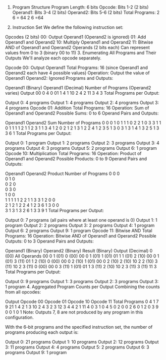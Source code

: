 1. Program Structure
Program Length: 6 bits
Opcode: Bits 1-2 (2 bits)
Operand1: Bits 3-4 (2 bits)
Operand2: Bits 5-6 (2 bits)
Total Programs: 
2
6
=
64
2 
6
 =64

2. Instruction Set
We define the following instruction set:

Opcodes (2 bits)
00: Output Operand1 (Operand2 is ignored)
01: Add Operand1 and Operand2
10: Multiply Operand1 and Operand2
11: Bitwise AND of Operand1 and Operand2
Operands (2 bits each)
Can represent values from 0 to 3 (binary 00 to 11)
3. Enumerating All Programs and Their Outputs
We'll analyze each opcode separately.

Opcode 00: Output Operand1
Total Programs: 16 (since Operand1 and Operand2 each have 4 possible values)
Operation: Output the value of Operand1
Operand2: Ignored
Programs and Outputs:

Operand1 (Binary)	Operand1 (Decimal)	Number of Programs (Operand2 varies)	Output
00	0	4	0
01	1	4	1
10	2	4	2
11	3	4	3
Total Programs per Output:

Output 0: 4 programs
Output 1: 4 programs
Output 2: 4 programs
Output 3: 4 programs
Opcode 01: Addition
Total Programs: 16
Operation: Sum of Operand1 and Operand2
Possible Sums: 0 to 6
Operand Pairs and Outputs:

Operand1	Operand2	Sum	Number of Programs
0	0	0	1
0	1	1	1
0	2	2	1
0	3	3	1
1	0	1	1
1	1	2	1
1	2	3	1
1	3	4	1
2	0	2	1
2	1	3	1
2	2	4	1
2	3	5	1
3	0	3	1
3	1	4	1
3	2	5	1
3	3	6	1
Total Programs per Output:

Output 0: 1 program
Output 1: 2 programs
Output 2: 3 programs
Output 3: 4 programs
Output 4: 3 programs
Output 5: 2 programs
Output 6: 1 program
Opcode 10: Multiplication
Total Programs: 16
Operation: Product of Operand1 and Operand2
Possible Products: 0 to 9
Operand Pairs and Outputs:

Operand1	Operand2	Product	Number of Programs
0	0	0	
0	1	0	
0	2	0	
0	3	0	
1	0	0	
1	1	1	1
1	2	2	1
1	3	3	1
2	0	0	
2	1	2	1
2	2	4	1
2	3	6	1
3	0	0	
3	1	3	1
3	2	6	1
3	3	9	1
Total Programs per Output:

Output 0: 7 programs (all pairs where at least one operand is 0)
Output 1: 1 program
Output 2: 2 programs
Output 3: 2 programs
Output 4: 1 program
Output 6: 2 programs
Output 9: 1 program
Opcode 11: Bitwise AND
Total Programs: 16
Operation: Bitwise AND of Operand1 and Operand2
Possible Outputs: 0 to 3
Operand Pairs and Outputs:

Operand1 (Binary)	Operand2 (Binary)	Result (Binary)	Output (Decimal)
0 (00)	All Operands	00	0
1 (01)	0 (00)	00	0
1 (01)	1 (01)	01	1
1 (01)	2 (10)	00	0
1 (01)	3 (11)	01	1
2 (10)	0 (00)	00	0
2 (10)	1 (01)	00	0
2 (10)	2 (10)	10	2
2 (10)	3 (11)	10	2
3 (11)	0 (00)	00	0
3 (11)	1 (01)	01	1
3 (11)	2 (10)	10	2
3 (11)	3 (11)	11	3
Total Programs per Output:

Output 0: 9 programs
Output 1: 3 programs
Output 2: 3 programs
Output 3: 1 program
4. Aggregated Program Counts per Output
Combining the counts from all opcodes:

Output	Opcode 00	Opcode 01	Opcode 10	Opcode 11	Total Programs
0	4	1	7	9	21
1	4	2	1	3	10
2	4	3	2	3	12
3	4	4	2	1	11
4	0	3	1	0	4
5	0	2	0	0	2
6	0	1	2	0	3
9	0	0	1	0	1
Note: Outputs 7, 8 are not produced by any program in this configuration.


With the 6-bit programs and the specified instruction set, the number of programs producing each output is:

Output 0: 21 programs
Output 1: 10 programs
Output 2: 12 programs
Output 3: 11 programs
Output 4: 4 programs
Output 5: 2 programs
Output 6: 3 programs
Output 9: 1 program
